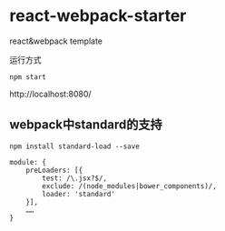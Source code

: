 # react-webpack-starter
react&amp;webpack template

运行方式
```
npm start
```

http://localhost:8080/


## webpack中standard的支持

```
npm install standard-load --save
```


```
module: {
    preLoaders: [{
        test: /\.jsx?$/,
        exclude: /(node_modules|bower_components)/,
        loader: 'standard'
    }],
	……
}
```